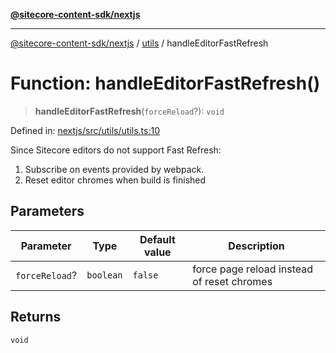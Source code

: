 [**@sitecore-content-sdk/nextjs**](../../README.md)

***

[@sitecore-content-sdk/nextjs](../../README.md) / [utils](../README.md) / handleEditorFastRefresh

# Function: handleEditorFastRefresh()

> **handleEditorFastRefresh**(`forceReload`?): `void`

Defined in: [nextjs/src/utils/utils.ts:10](https://github.com/Sitecore/content-sdk/blob/f6db146e94b4d93e3130198881311b56027bf1b4/packages/nextjs/src/utils/utils.ts#L10)

Since Sitecore editors do not support Fast Refresh:
1. Subscribe on events provided by webpack.
2. Reset editor chromes when build is finished

## Parameters

| Parameter | Type | Default value | Description |
| ------ | ------ | ------ | ------ |
| `forceReload`? | `boolean` | `false` | force page reload instead of reset chromes |

## Returns

`void`
